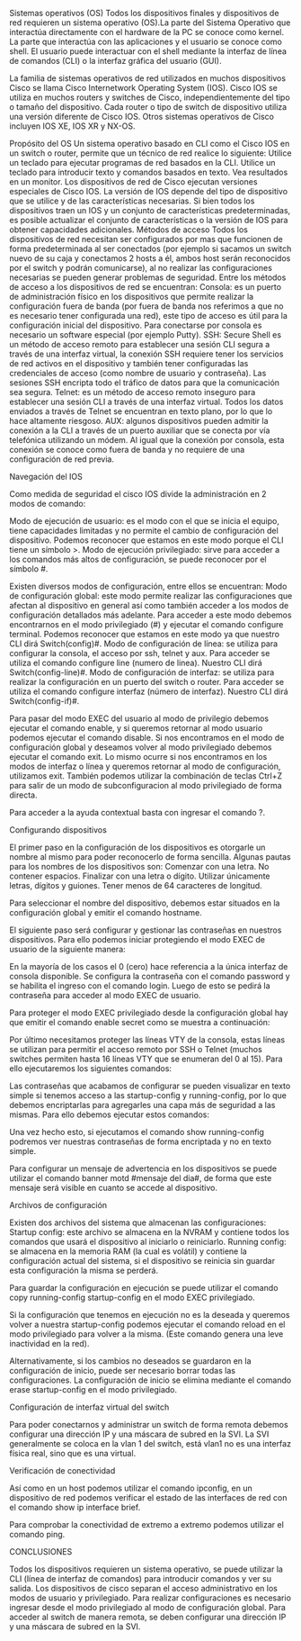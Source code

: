 Sistemas operativos (OS)
Todos los dispositivos finales y dispositivos de red requieren un sistema operativo (OS).La parte del Sistema Operativo que interactúa directamente con el hardware de la PC se conoce como kernel. La parte que interactúa con las aplicaciones y el usuario se conoce como shell. El usuario puede interactuar con el shell mediante la interfaz de línea de comandos (CLI) o la interfaz gráfica del usuario (GUI).

La familia de sistemas operativos de red utilizados en muchos dispositivos Cisco se llama Cisco Internetwork Operating System (IOS). Cisco IOS se utiliza en muchos routers y switches de Cisco, independientemente del tipo o tamaño del dispositivo. Cada router o tipo de switch de dispositivo utiliza una versión diferente de Cisco IOS. Otros sistemas operativos de Cisco incluyen IOS XE, IOS XR y NX-OS.

Propósito del OS
Un sistema operativo basado en CLI como el Cisco IOS en un switch o router, permite que un técnico de red realice lo siguiente:
Utilice un teclado para ejecutar programas de red basados en la CLI.
Utilice un teclado para introducir texto y comandos basados en texto.
Vea resultados en un monitor.
Los dispositivos de red de Cisco ejecutan versiones especiales de Cisco IOS. La versión de IOS depende del tipo de dispositivo que se utilice y de las características necesarias. Si bien todos los dispositivos traen un IOS y un conjunto de características predeterminadas, es posible actualizar el conjunto de características o la versión de IOS para obtener capacidades adicionales.
Métodos de acceso
Todos los dispositivos de red necesitan ser configurados por mas que funcionen de forma predeterminada al ser conectados (por ejemplo si sacamos un switch nuevo de su caja y conectamos 2 hosts a él, ambos host serán reconocidos por el switch y podrán comunicarse), al no realizar las configuraciones necesarias se pueden generar problemas de seguridad.
Entre los métodos de acceso a los dispositivos de red se encuentran:
Consola: es un puerto de administración físico en los dispositivos que permite realizar la configuración fuera de banda (por fuera de banda nos referimos a que no es necesario tener configurada una red), este tipo de acceso es útil para la configuración inicial del dispositivo. Para conectarse por consola es necesario un software especial (por ejemplo Putty).
SSH: Secure Shell es un método de acceso remoto para establecer una sesión CLI segura a través de una interfaz virtual, la conexión SSH requiere tener los servicios de red activos en el dispositivo y también tener configuradas las credenciales de acceso (como nombre de usuario y contraseña). Las sesiones SSH encripta todo el tráfico de datos para que la comunicación sea segura.
Telnet: es un método de acceso remoto inseguro para establecer una sesión CLI a través de una interfaz virtual. Todos los datos enviados a través de Telnet se encuentran en texto plano, por lo que lo hace altamente riesgoso.
AUX: algunos dispositivos pueden admitir la conexión a la CLI a través de un puerto auxiliar que se conecta por vía telefónica utilizando un módem. Al igual que la conexión por consola, esta conexión se conoce como fuera de banda y no requiere de una configuración de red previa.

Navegación del IOS

Como medida de seguridad el cisco IOS divide la administración en 2 modos de comando:

Modo de ejecución de usuario: es el modo con el que se inicia el equipo, tiene capacidades limitadas y no permite el cambio de configuración del dispositivo. Podemos reconocer que estamos en este modo porque el CLI tiene un símbolo >. 
Modo de ejecución privilegiado: sirve para acceder a los comandos más altos de configuración, se puede reconocer por el símbolo #.

Existen diversos modos de configuración, entre ellos se encuentran:
Modo de configuración global: este modo permite realizar las configuraciones que afectan al dispositivo en general así como también acceder a los modos de configuración detallados más adelante. Para acceder a este modo debemos encontrarnos en el modo privilegiado (#) y ejecutar el comando configure terminal. Podemos reconocer que estamos en este modo ya que nuestro CLI dirá Switch(config)#.
Modo de configuración de línea: se utiliza para configurar la consola, el acceso por ssh, telnet y aux. Para acceder se utiliza el comando configure line (numero de linea). Nuestro CLI dirá Switch(config-line)#.
Modo de configuración de interfaz: se utiliza para realizar la configuración en un puerto del switch o router. Para acceder se utiliza el comando configure interfaz (número de interfaz). Nuestro CLI dirá Switch(config-if)#.

Para pasar del modo EXEC del usuario al modo de privilegio debemos ejecutar el comando enable, y si queremos retornar al modo usuario podemos ejecutar el comando disable. 
Si nos encontramos en el modo de configuración global y deseamos volver al modo privilegiado debemos ejecutar el comando exit. Lo mismo ocurre si nos encontramos en los modos de interfaz o línea y queremos retornar al modo de configuración, utilizamos exit.
También podemos utilizar la combinación de teclas Ctrl+Z para salir de un modo de subconfiguracion al modo privilegiado de forma directa.

Para acceder a la ayuda contextual basta con ingresar el comando ?.




Configurando dispositivos

El primer paso en la configuración de los dispositivos es otorgarle un nombre al mismo para poder reconocerlo de forma sencilla. Algunas pautas para los nombres de los dispositivos son:
Comenzar con una letra.
No contener espacios.
Finalizar con una letra o dígito.
Utilizar únicamente letras, dígitos y guiones.
Tener menos de 64 caracteres de longitud.

Para seleccionar el nombre del dispositivo, debemos estar situados en la configuración global y emitir el comando hostname.

El siguiente paso será configurar y gestionar las contraseñas en nuestros dispositivos.
Para ello podemos iniciar protegiendo el modo EXEC de usuario de la siguiente manera:

En la mayoría de los casos el 0 (cero) hace referencia a la única interfaz de consola disponible.
Se configura la contraseña con el comando password y se habilita el ingreso con el comando login.
Luego de esto se pedirá la contraseña para acceder al modo EXEC de usuario.

Para proteger el modo EXEC privilegiado desde la configuración global hay que emitir el comando enable secret como se muestra a continuación:


Por último necesitamos proteger las líneas VTY de la consola, estas líneas se utilizan para permitir el acceso remoto por SSH o Telnet (muchos switches permiten hasta 16 líneas VTY que se enumeran del 0 al 15). Para ello ejecutaremos los siguientes comandos:


Las contraseñas que acabamos de configurar se pueden visualizar en texto simple si tenemos acceso a las startup-config y running-config, por lo que debemos encriptarlas para agregarles una capa más de seguridad a las mismas. Para ello debemos ejecutar estos comandos:

Una vez hecho esto, si ejecutamos el comando show running-config podremos ver nuestras contraseñas de forma encriptada y no en texto simple.

Para configurar un mensaje de advertencia en los dispositivos se puede utilizar el comando banner motd #mensaje del dia#, de forma que este mensaje será visible en cuanto se accede al dispositivo.


Archivos de configuración 

Existen dos archivos del sistema que almacenan las configuraciones:
Startup config: este archivo se almacena en la NVRAM y contiene todos los comandos que usará el dispositivo al iniciarlo o reiniciarlo.
Running config: se almacena en la memoria RAM (la cual es volátil) y contiene la configuración actual del sistema, si el dispositivo se reinicia sin guardar esta configuración la misma se perderá.

Para guardar la configuración en ejecución se puede utilizar el comando copy running-config startup-config en el modo EXEC privilegiado.

Si la configuración que tenemos en ejecución no es la deseada y queremos volver a nuestra startup-config podemos ejecutar el comando reload en el modo privilegiado para volver a la misma. (Este comando genera una leve inactividad en la red).

Alternativamente, si los cambios no deseados se guardaron en la configuración de inicio, puede ser necesario borrar todas las configuraciones. La configuración de inicio se elimina mediante el comando  erase startup-config en el modo privilegiado.


Configuración de interfaz virtual del switch

Para poder conectarnos y administrar un switch de forma remota debemos configurar una dirección IP y una máscara de subred en la SVI. La SVI generalmente se coloca en la vlan 1 del switch, está vlan1 no es una interfaz física real, sino que es una virtual.

Verificación de conectividad

Así como en un host podemos utilizar el comando ipconfig, en un dispositivo de red podemos verificar el estado de las interfaces de red con el comando show ip interface brief.

Para comprobar la conectividad de extremo a extremo podemos utilizar el comando ping.


CONCLUSIONES

Todos los dispositivos requieren un sistema operativo, se puede utilizar la CLI (línea de interfaz de comandos) para introducir comandos y ver su salida.
Los dispositivos de cisco separan el acceso administrativo en los modos de usuario y privilegiado.
Para realizar configuraciones es necesario ingresar desde el modo privilegiado al modo de configuración global.
Para acceder al switch de manera remota, se deben configurar una dirección IP y una máscara de subred en la SVI.

